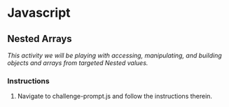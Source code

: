 # Javascript

## Nested Arrays

_This activity we will be playing with accessing, manipulating, and building objects and arrays from targeted Nested values._

### Instructions

1. Navigate to challenge-prompt.js and follow the instructions therein.